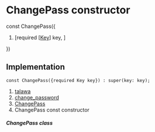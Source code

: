 
<div>

# ChangePass constructor

</div>


const ChangePass({

1.  [required
    [[Key](https://api.flutter.dev/flutter/foundation/Key-class.html)]
    key, ]

})



## Implementation

``` language-dart
const ChangePass({required Key key}) : super(key: key);
```







1.  [talawa](../../index.html)
2.  [change_password](../../views_pre_auth_screens_change_password/)
3.  [ChangePass](../../views_pre_auth_screens_change_password/ChangePass-class.html)
4.  ChangePass const constructor

##### ChangePass class







